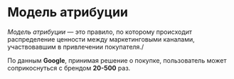 # Модель атрибуции

*Модель атрибуции* — это правило, по которому происходит распределение ценности между маркетинговыми каналами, участвовавшим в привлечении покупателя./

По данным **Google**, принимая решение о покупке, пользователь может соприкоснуться с брендом **20-500** раз.



